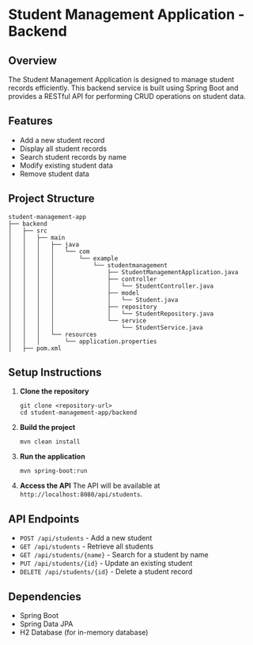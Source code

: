 # Student Management Application - Backend

## Overview
The Student Management Application is designed to manage student records efficiently. This backend service is built using Spring Boot and provides a RESTful API for performing CRUD operations on student data.

## Features
- Add a new student record
- Display all student records
- Search student records by name
- Modify existing student data
- Remove student data

## Project Structure
```
student-management-app
├── backend
│   ├── src
│   │   ├── main
│   │   │   ├── java
│   │   │   │   └── com
│   │   │   │       └── example
│   │   │   │           └── studentmanagement
│   │   │   │               ├── StudentManagementApplication.java
│   │   │   │               ├── controller
│   │   │   │               │   └── StudentController.java
│   │   │   │               ├── model
│   │   │   │               │   └── Student.java
│   │   │   │               ├── repository
│   │   │   │               │   └── StudentRepository.java
│   │   │   │               └── service
│   │   │   │                   └── StudentService.java
│   │   │   └── resources
│   │   │       └── application.properties
│   ├── pom.xml
```

## Setup Instructions
1. **Clone the repository**
   ```
   git clone <repository-url>
   cd student-management-app/backend
   ```

2. **Build the project**
   ```
   mvn clean install
   ```

3. **Run the application**
   ```
   mvn spring-boot:run
   ```

4. **Access the API**
   The API will be available at `http://localhost:8080/api/students`.

## API Endpoints
- `POST /api/students` - Add a new student
- `GET /api/students` - Retrieve all students
- `GET /api/students/{name}` - Search for a student by name
- `PUT /api/students/{id}` - Update an existing student
- `DELETE /api/students/{id}` - Delete a student record

## Dependencies
- Spring Boot
- Spring Data JPA
- H2 Database (for in-memory database)

